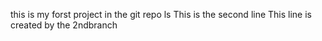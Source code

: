 this is my forst project in the git repo ls
This is the second line
This line is created by the 2ndbranch
